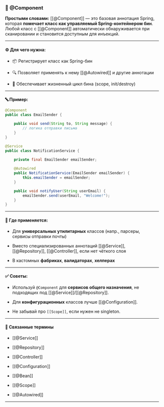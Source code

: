 ### 📄 **@Component**

**Простыми словами:** [[@Component]] — это базовая аннотация Spring, которая **помечает класс как управляемый Spring-контейнером бин**. Любой класс с [[@Component]] автоматически обнаруживается при сканировании и становится доступным для инъекций.

---

#### ⚙️ **Для чего нужна:**

- 📦 Регистрирует класс как Spring-бин
    
- 🔍 Позволяет применять к нему [[@Autowired]] и другие аннотации
    
- 🔄 Обеспечивает жизненный цикл бина (scope, init/destroy)
    

---

#### 🔤 **Пример:**

```java
@Component
public class EmailSender {
    
    public void send(String to, String message) {
        // логика отправки письма
    }
}
```

```java
@Service
public class NotificationService {
    
    private final EmailSender emailSender;

    @Autowired
    public NotificationService(EmailSender emailSender) {
        this.emailSender = emailSender;
    }

    public void notifyUser(String userEmail) {
        emailSender.send(userEmail, "Welcome!");
    }
}
```

---

#### 🧠 **Где применяется:**

- Для **универсальных утилитарных** классов (напр., парсеры, сервисы отправки почты)
    
- Вместо специализированных аннотаций [[@Service]], [[@Repository]], [[@Controller]], если нет чёткого слоя
    
- В кастомных **фабриках**, **валидаторах**, **хелперах**
    

---

#### ✅ **Советы:**

- Используй `@Component` для **сервисов общего назначения**, не подходящих под [[@Service]]/[[@Repository]].
    
- Для **конфигурационных** классов лучше [[@Configuration]].
    
- Не забывай про `[[Scope]]`, если нужен не singleton.
    

---

#### 🔗 **Связанные термины**

- [[@Service]]
    
- [[@Repository]]
    
- [[@Controller]]
    
- [[@Configuration]]
    
- [[@Bean]]
    
- [[@Scope]]
    
- [[@Autowired]]
    

---